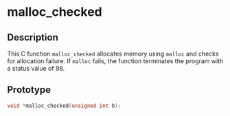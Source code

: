 # malloc_checked

## Description
This C function `malloc_checked` allocates memory using `malloc` and checks for allocation failure. If `malloc` fails, the function terminates the program with a status value of 98.

## Prototype
```c
void *malloc_checked(unsigned int b);

